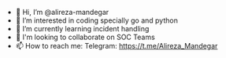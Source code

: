- 👋 Hi, I’m @alireza-mandegar
- 👀 I’m interested in coding specially go and python
- 🌱 I’m currently learning incident handling
- 💞️ I'm looking to collaborate on SOC Teams
- 📫 How to reach me: Telegram: https://t.me/Alireza_Mandegar

<!---
alireza-mandegar/alireza-mandegar is a ✨ special ✨ repository because its `README.md` (this file) appears on your GitHub profile.
You can click the Preview link to take a look at your changes.
--->
